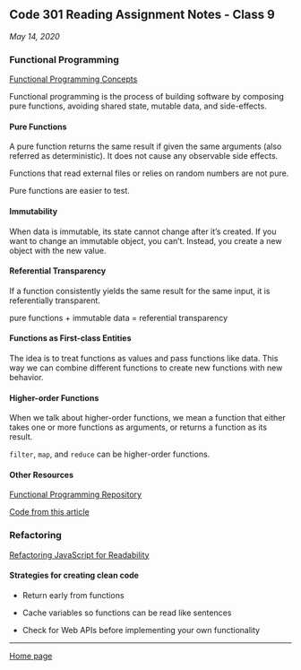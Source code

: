 ## Code 301 Reading Assignment Notes - Class 9

_May 14, 2020_

### Functional Programming

[Functional Programming Concepts](https://medium.com/the-renaissance-developer/concepts-of-functional-programming-in-javascript-6bc84220d2aa)

Functional programming is the process of building software by composing pure functions, avoiding shared state, mutable data, and side-effects.

#### Pure Functions

A pure function returns the same result if given the same arguments (also referred as deterministic). It does not cause any observable side effects.

Functions that read external files or relies on random numbers are not pure.

Pure functions are easier to test.

#### Immutability

When data is immutable, its state cannot change after it’s created. If you want to change an immutable object, you can’t. Instead, you create a new object with the new value.

#### Referential Transparency

If a function consistently yields the same result for the same input, it is referentially transparent.

pure functions + immutable data = referential transparency

#### Functions as First-class Entities

The idea is to treat functions as values and pass functions like data. This way we can combine different functions to create new functions with new behavior.

#### Higher-order Functions

When we talk about higher-order functions, we mean a function that either takes one or more functions as arguments, or
returns a function as its result.

`filter`, `map`, and `reduce` can be higher-order functions.

#### Other Resources

[Functional Programming Repository](https://github.com/leandrotk/functional-programming-learning-path)

[Code from this article](https://github.com/tk-notes/fp-in-javascript-article-source-code)

### Refactoring

[Refactoring JavaScript for Readability](https://dev.to/healeycodes/refactoring-javascript-for-performance-and-readability-with-examples-1hec)

#### Strategies for creating clean code

- Return early from functions

- Cache variables so functions can be read like sentences

- Check for Web APIs before implementing your own functionality











---
[Home page](https://marlene-rinker.github.io/reading-notes/)
